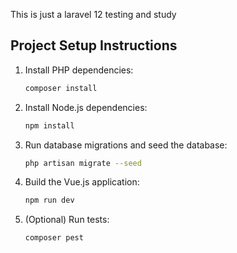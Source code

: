 This is just a laravel 12 testing and study

## Project Setup Instructions

1. Install PHP dependencies:
    ```sh
    composer install
    ```

2. Install Node.js dependencies:
    ```sh
    npm install
    ```

3. Run database migrations and seed the database:
    ```sh
    php artisan migrate --seed
    ```

4. Build the Vue.js application:
    ```sh
    npm run dev
    ```

5. (Optional) Run tests:
    ```sh
    composer pest
    ```
